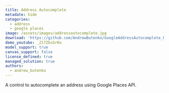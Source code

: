```yaml
---
title: Address Autocomplete
metadate: hide
categories:
  - address
  - google places
image: /assets/images/addressautocomplete.jpg
download: 'https://github.com/AndrewButenko/GoogleAddressAutocomplete_PCF'
demo_youtube: _Z17ZbcGrKo
model_support: true
canvas_support: false
license_defined: true
managed_solution: true
authors:
  - andrew_butenko
---
```


A control to autocomplete an address using Google Places API. 
